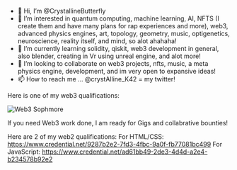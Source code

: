 - 👋 Hi, I’m @CrystallineButterfly
- 👀 I’m interested in quantum computing, machine learning, AI, NFTS (I create them and have many plans for rap experiences and more), 
web3, advanced physics engines, art, topology, geometry, music, optigenetics, neuroscience, reality itself, and mind, so alot ahahaha!  
- 🌱 I’m currently learning solidity, qiskit, web3 development in general, also blender, creating in Vr using unreal engine, and alot more!  
- 💞️ I’m looking to collaborate on web3 projects, nfts, music, a meta physics engine, development, and im very open to expansive ideas!
- 📫 How to reach me ... @crystAlline_K42 = my twitter! 

Here is one of my web3 qualifications: 

![Web3 Sophmore](https://user-images.githubusercontent.com/95975209/177014238-214dad53-9870-4c9a-8c41-51cb1e89d11e.jpg)

If you need Web3 work done, I am ready for Gigs and collabrative bounties! 

Here are 2 of my web2 qualifications: 
For HTML/CSS: https://www.credential.net/9287b2e2-7fd3-4fbc-9a0f-fb77081bc499
For JavaScript:  https://www.credential.net/ad61bb49-2de3-4d4d-a2e4-b234578b92e2

<!---
CrystallineButterfly/WELCOME TO MANY WAVES! 

I am an adjacent creator; 4 progressive waves 2 expansive waves 4 all 2 enjoy! 

LFG, LETS CREATE THE BEST REALITIES WE CAN 4 ALL LIFE, ALL BEINGS, AND MORE = 2 THE BEST REALITY FOR LIFE!!

--->
